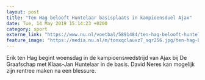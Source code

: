 ```yaml
---
layout: post
title: "Ten Hag belooft Huntelaar basisplaats in kampioensduel Ajax"
date: Tue, 14 May 2019 15:14:23 +0200
category: sport
externe_link: "https://www.nu.nl/voetbal/5891484/ten-hag-belooft-huntelaar-basisplaats-in-kampioensduel-ajax.html"
feature_image: "https://media.nu.nl/m/tonxqclauxz7_sqr256.jpg/ten-hag-belooft-huntelaar-basisplaats-in-kampioensduel-ajax.jpg"
---
```


Erik ten Hag begint woensdag in de kampioenswedstrijd van Ajax bij De Graafschap met Klaas-Jan Huntelaar in de basis. David Neres kan mogelijk zijn rentree maken na een blessure.
